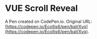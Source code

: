 # VUE Scroll Reveal

A Pen created on CodePen.io. Original URL: [https://codepen.io/Ecollis6/pen/baVXvq](https://codepen.io/Ecollis6/pen/baVXvq).


